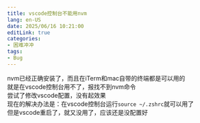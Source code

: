 ```yaml
---
title: vscode控制台不能用nvm
lang: en-US
date: 2025/06/16 10:21:00
editLink: true
categories: 
- 困难冲冲
tags: 
- Bug
---
```


nvm已经正确安装了，而且在iTerm和mac自带的终端都是可以用的      
就是在vscode控制台用不了，报找不到nvm命令           
尝试了修改vscode配置，没有起效果       
现在的解决办法是：在vscode控制台运行`source ~/.zshrc`就可以用了     
但是vscode重启了，就又没用了，应该还是没配置好       

